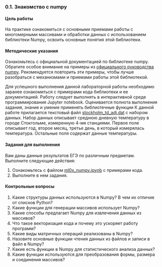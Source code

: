 ### 0.1. Знакомство с numpy

#### Цель работы

На практике ознакомиться с основными приемами работы с многомерными массивами и обработки данных с использованием библиотеки Numpy, освоить основные понятия этой библиотеки.

#### Методические указания

Ознакомьтесь с официальной документацией по библиотеке numpy. Обратите особое внимание на примеры из [официального руководства numpy](https://docs.scipy.org/doc/numpy/user/quickstart.html). Рекомендуется повторить эти примеры, чтобы лучше разобраться с механизмами и приемами работы этой библиотекой.

Для успешного выполнения данной лабораторной работы необходимо заранее ознакомиться с примерами кода библиотеки и ее документацией.
Работу следует выполнять в интерактивной среде программирования Jupyter notebook. Оценивается полнота выполнения задания, знание и умение применять библиотечные функции
К данной работе прилагается текстовый файл [stoсkholm_td_adj.dat](https://raw.githubusercontent.com/koroteevmv/ML_course/main/ML0.1_numpy/stockholm_td_adj.dat) с набором данных. Набор данных описывает среднюю дневную температуру в городе Стокгольме, измеренную 4-мя станциями. Первое поле описывает год, второе месяц, третье день, в который измерялась температура. Остальные поля содержат данные температуры.

#### Задания для выполнения

Вам даны данные результатов ЕГЭ по различным предметам. Выполните следующие действия:

1. Ознакомьтесь с файлом [ml0x_numpy.ipynb](https://github.com/koroteevmv/ML_course/blob/main/ML0.1_numpy/ml0x_numpy.ipynb) с примерами кода.
2. Выполните в нем задания.

#### Контрольные вопросы

1. Какие структуры данных используются в Numpy? В чем их отличие от списков Python?
2. Какие функции для генерации массивов использует Numpy?
3. Какие способы предлагает Numpy для извлечения данных из массивов?
4. Что такое векторизация кода и почему это ускоряет работу программ?
5. Какие виды матричных операций реализованы в Numpy?
6. Назовите основные функции чтения данных из файлов и записи в файл в Numpy?
7. Какие есть функции в Numpy для статистического анализа данных?
8. Какие функции используются для преобразования формы, размера и соединения массивов?
